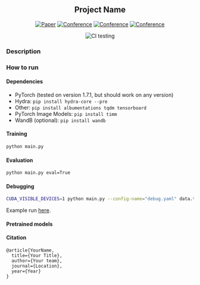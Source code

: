 <div align="center">    
 
## Project Name 

[![Paper](http://img.shields.io/badge/paper-arxiv.1001.2234-B31B1B.svg)](https://www.nature.com/articles/nature14539)
[![Conference](http://img.shields.io/badge/NeurIPS-2019-4b44ce.svg)](https://papers.nips.cc/book/advances-in-neural-information-processing-systems-31-2018)
[![Conference](http://img.shields.io/badge/ICLR-2019-4b44ce.svg)](https://papers.nips.cc/book/advances-in-neural-information-processing-systems-31-2018)
[![Conference](http://img.shields.io/badge/AnyConference-year-4b44ce.svg)](https://papers.nips.cc/book/advances-in-neural-information-processing-systems-31-2018)  
<!--
ARXIV   
[![Paper](http://img.shields.io/badge/arxiv-math.co:1480.1111-B31B1B.svg)](https://www.nature.com/articles/nature14539)
-->
![CI testing](https://github.com/PyTorchLightning/deep-learning-project-template/workflows/CI%20testing/badge.svg?branch=master&event=push)


<!--  
Conference   
-->   
</div>
 
### Description   
<!-- TODO: Add abstract -->

### How to run   

#### Dependencies
<!-- TODO: Add description -->
 - PyTorch (tested on version 1.7.1, but should work on any version)
 - Hydra: `pip install hydra-core --pre`
 - Other: `pip install albumentations tqdm tensorboard`
 - PyTorch Image Models: `pip install timm`
 - WandB (optional): `pip install wandb`

#### Training
<!-- TODO: Add description -->
```bash
python main.py 
```


#### Evaluation
<!-- TODO: Add description -->
```bash
python main.py eval=True
```

#### Debugging
<!-- TODO: Add description -->
```bash
CUDA_VISIBLE_DEVICES=1 python main.py --config-name="debug.yaml" data.train.root="/home/luke/machine-learning-datasets/image-classification/imagenet/val" data.val.root="/home/luke/machine-learning-datasets/image-classification/imagenet/val" data.loader.batch_size=256 data.loader.num_workers=16 data.loader.pin_memory=True optimizer.lr=1e-3
```

Example run [here](https://wandb.ai/lukemelas2/template/runs/1huwqeth).


#### Pretrained models


#### Citation   
```
@article{YourName,
  title={Your Title},
  author={Your team},
  journal={Location},
  year={Year}
}
```   
